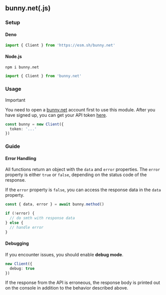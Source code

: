 ## bunny.net(.js)

### Setup

#### Deno

```ts
import { Client } from 'https://esm.sh/bunny.net'
```

#### Node.js

```bash
npm i bunny.net
```

```ts
import { Client } from 'bunny.net'
```

### Usage

> [!IMPORTANT]
> You need to open a [bunny.net](https://bunny.net) account first to use this module. After you have signed up, you can get your API token [here](https://dash.bunny.net/account/settings).

```ts
const bunny = new Client({
  token: '...'
})
```

### Guide

#### Error Handling

All functions return an object with the `data` and `error` properties. The `error` property is either `true` or `false`, depending on the status code of the response.

If the `error` property is `false`, you can access the response data in the `data` property.

```ts
const { data, error } = await bunny.method()

if (!error) {
  // do smth with response data
} else {
  // handle error
}
```

#### Debugging

If you encounter issues, you should enable **debug mode**.

```ts
new Client({
  debug: true
})
```

If the response from the API is erroneous, the response body is printed out on the console in addition to the behavior described above.
